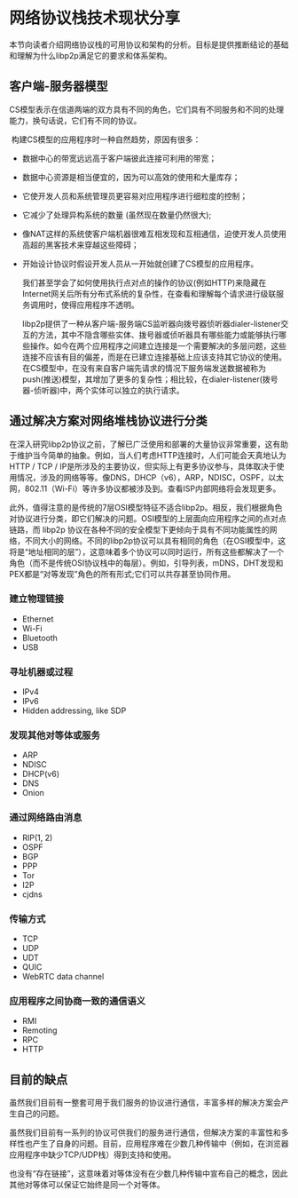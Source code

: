 # 网络协议栈技术现状分享

​	本节向读者介绍网络协议栈的可用协议和架构的分析。目标是提供推断结论的基础和理解为什么libp2p满足它的要求和体系架构。

## 客户端-服务器模型

​	CS模型表示在信道两端的双方具有不同的角色，它们具有不同服务和不同的处理能力，换句话说，它们有不同的协议。

​	构建CS模型的应用程序时一种自然趋势，原因有很多：

- 数据中心的带宽远远高于客户端彼此连接可利用的带宽；

- 数据中心资源是相当便宜的，因为可以高效的使用和大量库存；

- 它使开发人员和系统管理员更容易对应用程序进行细粒度的控制；

- 它减少了处理异构系统的数量 (虽然现在数量仍然很大);

- 像NAT这样的系统使客户端机器很难互相发现和互相通信，迫使开发人员使用高超的黑客技术来穿越这些障碍；

- 开始设计协议时假设开发人员从一开始就创建了CS模型的应用程序。

  我们甚至学会了如何使用执行点对点的操作的协议(例如HTTP)来隐藏在Internet网关后所有分布式系统的复杂性，在查看和理解每个请求进行级联服务调用时，使得应用程序不透明。

  libp2p提供了一种从客户端-服务端CS监听器向拨号器侦听器dialer-listener交互的方法，其中不隐含哪些实体、拨号器或侦听器具有哪些能力或能够执行哪些操作。如今在两个应用程序之间建立连接是一个需要解决的多层问题，这些连接不应该有目的偏差，而是在已建立连接基础上应该支持其它协议的使用。在CS模型中，在没有来自客户端先请求的情况下服务端发送数据被称为push(推送)模型，其增加了更多的复杂性；相比较，在dialer-listener(拨号器-侦听器)中，两个实体可以独立的执行请求。

## 通过解决方案对网络堆栈协议进行分类

​	在深入研究libp2p协议之前，了解已广泛使用和部署的大量协议非常重要，这有助于维护当今简单的抽象。例如，当人们考虑HTTP连接时，人们可能会天真地认为HTTP / TCP / IP是所涉及的主要协议，但实际上有更多协议参与，具体取决于使用情况，涉及的网络等等。像DNS，DHCP（v6），ARP，NDISC，OSPF，以太网，802.11（Wi-Fi）等许多协议都被涉及到。查看ISP内部网络将会发现更多。

​	此外，值得注意的是传统的7层OSI模型特征不适合libp2p。相反，我们根据角色对协议进行分类，即它们解决的问题。OSI模型的上层面向应用程序之间的点对点链路，而 libp2p 协议在各种不同的安全模型下更倾向于具有不同功能属性的网络，不同大小的网络。不同的libp2p协议可以具有相同的角色（在OSI模型中，这将是“地址相同的层”），这意味着多个协议可以同时运行，所有这些都解决了一个角色（而不是传统OSI协议栈中的每层）。例如，引导列表，mDNS，DHT发现和PEX都是“对等发现”角色的所有形式;它们可以共存甚至协同作用。

### 建立物理链接

- Ethernet
- Wi-Fi
- Bluetooth
- USB

### 寻址机器或过程

- IPv4
- IPv6
- Hidden addressing, like SDP

### 发现其他对等体或服务

- ARP
- NDISC
- DHCP(v6)
- DNS
- Onion

### 通过网络路由消息

- RIP(1, 2)
- OSPF
- BGP
- PPP
- Tor
- I2P
- cjdns

### 传输方式

- TCP
- UDP
- UDT
- QUIC
- WebRTC data channel

###  **应用程序之间协商一致的通信语义**

- RMI
- Remoting
- RPC
- HTTP

## 目前的缺点

​	虽然我们目前有一整套可用于我们服务的协议进行通信，丰富多样的解决方案会产生自己的问题。

​	虽然我们目前有一系列的协议可供我们的服务进行通信，但解决方案的丰富性和多样性也产生了自身的问题。目前，应用程序难在少数几种传输中（例如，在浏览器应用程序中缺少TCP/UDP栈）得到支持和使用。

​	也没有“存在链接”，这意味着对等体没有在少数几种传输中宣布自己的概念，因此其他对等体可以保证它始终是同一个对等体。